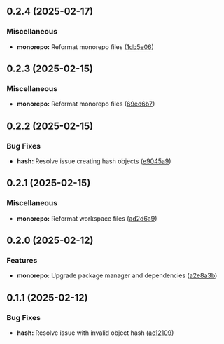 ## 0.2.4 (2025-02-17)

### Miscellaneous

- **monorepo:** Reformat monorepo files ([1db5e06](https://github.com/storm-software/stryke/commit/1db5e06))

## 0.2.3 (2025-02-15)

### Miscellaneous

- **monorepo:** Reformat monorepo files
  ([69ed6b7](https://github.com/storm-software/stryke/commit/69ed6b7))

## 0.2.2 (2025-02-15)

### Bug Fixes

- **hash:** Resolve issue creating hash objects
  ([e9045a9](https://github.com/storm-software/stryke/commit/e9045a9))

## 0.2.1 (2025-02-15)

### Miscellaneous

- **monorepo:** Reformat workspace files
  ([ad2d6a9](https://github.com/storm-software/stryke/commit/ad2d6a9))

## 0.2.0 (2025-02-12)

### Features

- **monorepo:** Upgrade package manager and dependencies
  ([a2e8a3b](https://github.com/storm-software/stryke/commit/a2e8a3b))

## 0.1.1 (2025-02-12)

### Bug Fixes

- **hash:** Resolve issue with invalid object hash
  ([ac12109](https://github.com/storm-software/stryke/commit/ac12109))

